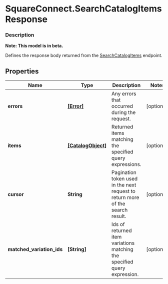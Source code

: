# SquareConnect.SearchCatalogItemsResponse

### Description
**Note: This model is in beta.**

Defines the response body returned from the [SearchCatalogItems](#endpoint-Catalog-SearchCatalogItems) endpoint.

## Properties
Name | Type | Description | Notes
------------ | ------------- | ------------- | -------------
**errors** | [**[Error]**](Error.md) | Any errors that occurred during the request. | [optional] 
**items** | [**[CatalogObject]**](CatalogObject.md) | Returned items matching the specified query expressions. | [optional] 
**cursor** | **String** | Pagination token used in the next request to return more of the search result. | [optional] 
**matched_variation_ids** | **[String]** | Ids of returned item variations matching the specified query expression. | [optional] 


